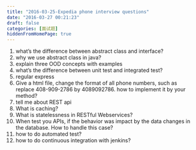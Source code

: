 ```yaml
---
title: "2016-03-25-Expedia phone interview questions"
date: "2016-03-27 00:21:23"
draft: false
categories: [面试题]
hiddenFromHomePage: true
---
```


1. what’s the difference between abstract class and interface?
2. why we use abstract class in java?
3. explain three OOD concepts with examples
4. what’s the difference between unit test and integrated test? 
5. regular express
6. Give a html file,  change the format of all phone numbers, such as replace 408-909-2786 by 4089092786.  how to implement it by your method?
7. tell me about REST api
8. What is caching?
9. What is statelessness in RESTful Webservices?
10. When test you APIs, if the behavior was impact by the data changes in the database. How to handle this case?
11. how to do automated test?
12. how to do continuous integration with jenkins?
